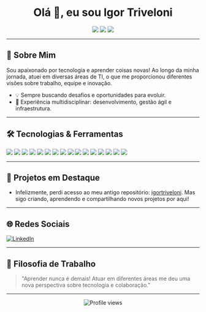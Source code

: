 <!-- Perfil do GitHub de Igor Triveloni 01 -->

<h1 align="center">Olá 👋, eu sou Igor Triveloni</h1>

<p align="center">
  <img src="https://img.shields.io/badge/Full%20Stack-blue?style=for-the-badge" />
  <img src="https://img.shields.io/badge/Scrum%20Master-green?style=for-the-badge" />
  <img src="https://img.shields.io/badge/Analista%20de%20Infraestrutura%20de%20TI-orange?style=for-the-badge" />
</p>

---

## 🚀 Sobre Mim

Sou apaixonado por tecnologia e aprender coisas novas! Ao longo da minha jornada, atuei em diversas áreas de TI, o que me proporcionou diferentes visões sobre trabalho, equipe e inovação.

- 💡 Sempre buscando desafios e oportunidades para evoluir.
- 🔄 Experiência multidisciplinar: desenvolvimento, gestão ágil e infraestrutura.

---

## 🛠️ Tecnologias & Ferramentas

<div>
  <img src="https://img.shields.io/badge/HTML5-E34F26?style=for-the-badge&logo=html5&logoColor=white" />
  <img src="https://img.shields.io/badge/CSS3-1572B6?style=for-the-badge&logo=css3&logoColor=white" />
  <img src="https://img.shields.io/badge/JavaScript-F7DF1E?style=for-the-badge&logo=javascript&logoColor=black" />
  <img src="https://img.shields.io/badge/TypeScript-3178C6?style=for-the-badge&logo=typescript&logoColor=white" />
  <img src="https://img.shields.io/badge/ReactJS-61DAFB?style=for-the-badge&logo=react&logoColor=black" />
  <img src="https://img.shields.io/badge/NodeJS-339933?style=for-the-badge&logo=node.js&logoColor=white" />
  <img src="https://img.shields.io/badge/Vue.js-4FC08D?style=for-the-badge&logo=vue.js&logoColor=white" />
  <img src="https://img.shields.io/badge/Laravel-FF2D20?style=for-the-badge&logo=laravel&logoColor=white" />
  <img src="https://img.shields.io/badge/Docker-2496ED?style=for-the-badge&logo=docker&logoColor=white" />
  <img src="https://img.shields.io/badge/Windows_Server-0078D6?style=for-the-badge&logo=windows&logoColor=white" />
  <img src="https://img.shields.io/badge/Linux-FCC624?style=for-the-badge&logo=linux&logoColor=black" />
  <img src="https://img.shields.io/badge/Zabbix-DC2323?style=for-the-badge&logo=zabbix&logoColor=white" />
  <img src="https://img.shields.io/badge/Veeam_Replication-53B443?style=for-the-badge&logo=veeam&logoColor=white" />
  <img src="https://img.shields.io/badge/AWS-232F3E?style=for-the-badge&logo=amazon-aws&logoColor=white" />
  <img src="https://img.shields.io/badge/SQL%20Server-CC2927?style=for-the-badge&logo=microsoftsqlserver&logoColor=white" />
  <img src="https://img.shields.io/badge/MySQL-4479A1?style=for-the-badge&logo=mysql&logoColor=white" />
</div>

---

## 📂 Projetos em Destaque

- Infelizmente, perdi acesso ao meu antigo repositório: [igortriveloni](https://github.com/igortriveloni). Mas sigo criando, aprendendo e compartilhando novos projetos por aqui!

---

## 🌐 Redes Sociais

[![LinkedIn](https://img.shields.io/badge/-LinkedIn-blue?style=for-the-badge&logo=linkedin&logoColor=white)](https://www.linkedin.com/in/igor-triveloni/)

---

## 🎯 Filosofia de Trabalho

> "Aprender nunca é demais! Atuar em diferentes áreas me deu uma nova perspectiva sobre tecnologia e colaboração."

---

<p align="center">
  <img src="https://komarev.com/ghpvc/?username=igortriveloni86&style=for-the-badge" alt="Profile views" />
</p>
